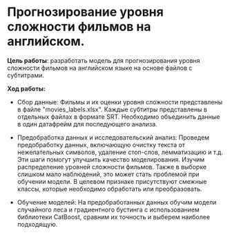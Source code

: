 # Прогнозирование уровня сложности фильмов на английском.

**Цель работы**: разработать модель для прогнозирования уровня сложности фильмов на английском языке на основе файлов с субтитрами.

**Ход работы:**

- Сбор данные: Фильмы и их оценки уровня сложности представлены в файле "movies_labels.xlsx". Каждые субтитры представлены в отдельных файлах в формате SRT. Необходимо объединить данные в один датафрейм для последующего анализа.

- Предобработка данных и исследовательский анализ: Проведем предобработку данных, включающую очистку текста от нежелательных символов, удаление стоп-слов, лемматизацию и т.д. Эти шаги помогут улучшить качество моделирования. Изучим распределение уровней сложности фильмов. Также в выборке слишком мало наблюдений, это может стать проблемой при обучении модели. В целевом признаке присутствуют смежные классы, которые необходимо обработать или преобразовать.

- Обучение моделей: На предобработанных данных обучим модели случайного леса и градиентного бустинга с использованием библиотеки CatBoost, сравним их точность и выберем наиболее подходящую.
